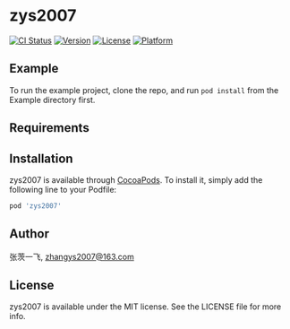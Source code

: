 # zys2007

[![CI Status](https://img.shields.io/travis/张茨一飞/zys2007.svg?style=flat)](https://travis-ci.org/张茨一飞/zys2007)
[![Version](https://img.shields.io/cocoapods/v/zys2007.svg?style=flat)](https://cocoapods.org/pods/zys2007)
[![License](https://img.shields.io/cocoapods/l/zys2007.svg?style=flat)](https://cocoapods.org/pods/zys2007)
[![Platform](https://img.shields.io/cocoapods/p/zys2007.svg?style=flat)](https://cocoapods.org/pods/zys2007)

## Example

To run the example project, clone the repo, and run `pod install` from the Example directory first.

## Requirements

## Installation

zys2007 is available through [CocoaPods](https://cocoapods.org). To install
it, simply add the following line to your Podfile:

```ruby
pod 'zys2007'
```

## Author

张茨一飞, zhangys2007@163.com

## License

zys2007 is available under the MIT license. See the LICENSE file for more info.
